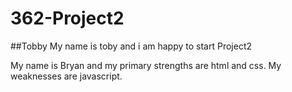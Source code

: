 # 362-Project2

##Tobby
My name is toby and i am happy to start Project2

My name is Bryan and my primary strengths are html and css. My weaknesses are javascript.
